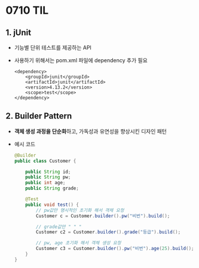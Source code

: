 # 0710 TIL

## 1. jUnit

- 기능별 단위 테스트를 제공하는 API

- 사용하기 위해서는 pom.xml 파일에 dependency 추가 필요

    ```shell
    <dependency>
        <groupId>junit</groupId>
        <artifactId>junit</artifactId>
        <version>4.13.2</version>
        <scope>test</scope>
    </dependency>
    ```

## 2. Builder Pattern

- <b>객체 생성 과정을 단순화</b>하고, 가독성과 유연성을 향상시킨 디자인 패턴

- 예시 코드
    ```java
    @Builder
    public class Customer {
	
	    public String id;
	    public String pw;
	    public int age;
	    public String grade;

	    @Test
	    public void test() {
		    // pw값만 명시적인 초기화 해서 객체 요청
		    Customer c = Customer.builder().pw("비번").build();

            // grade값만 " " "
		    Customer c2 = Customer.builder().grade("등급").build();

		    // pw, age 초기화 해서 객체 생성 요청
		    Customer c3 = Customer.builder().pw("비번").age(25).build();
        }
    }
    ```
